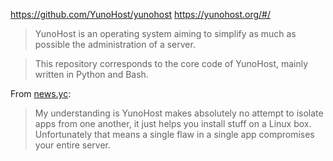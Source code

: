 https://github.com/YunoHost/yunohost
https://yunohost.org/#/

> YunoHost is an operating system aiming to simplify as much as possible the administration of a server.

> This repository corresponds to the core code of YunoHost, mainly written in Python and Bash.

From [news.yc](https://news.ycombinator.com/item?id=36193416):

> My understanding is YunoHost makes absolutely no attempt to isolate apps from one another, it just helps you install stuff on a Linux box. Unfortunately that means a single flaw in a single app compromises your entire server.